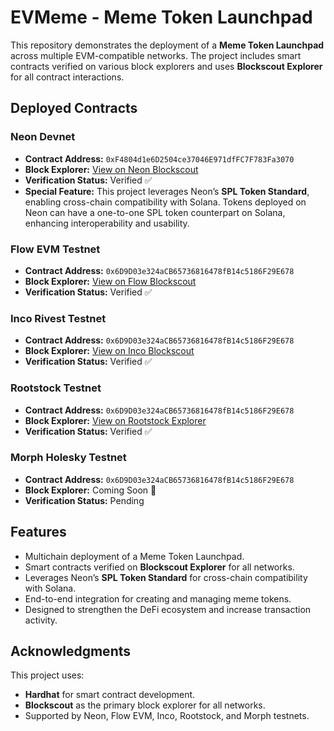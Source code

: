 # EVMeme - Meme Token Launchpad 
This repository demonstrates the deployment of a **Meme Token Launchpad** across multiple EVM-compatible networks. The project includes smart contracts verified on various block explorers and uses **Blockscout Explorer** for all contract interactions.

## Deployed Contracts

### Neon Devnet
- **Contract Address:** `0xF4804d1e6D2504ce37046E971dfFC7F783Fa3070`
- **Block Explorer:** [View on Neon Blockscout](https://neon-devnet.blockscout.com/address/0xF4804d1e6D2504ce37046E971dfFC7F783Fa3070#code)
- **Verification Status:** Verified ✅  
- **Special Feature:** This project leverages Neon’s **SPL Token Standard**, enabling cross-chain compatibility with Solana. Tokens deployed on Neon can have a one-to-one SPL token counterpart on Solana, enhancing interoperability and usability.

### Flow EVM Testnet
- **Contract Address:** `0x6D9D03e324aCB65736816478fB14c5186F29E678`
- **Block Explorer:** [View on Flow Blockscout](https://evm-testnet.flowscan.io/address/0x6D9D03e324aCB65736816478fB14c5186F29E678#code)
- **Verification Status:** Verified ✅

### Inco Rivest Testnet
- **Contract Address:** `0x6D9D03e324aCB65736816478fB14c5186F29E678`
- **Block Explorer:** [View on Inco Blockscout](https://explorer.rivest.inco.org/address/0x6D9D03e324aCB65736816478fB14c5186F29E678#code)
- **Verification Status:** Verified ✅

### Rootstock Testnet
- **Contract Address:** `0x6D9D03e324aCB65736816478fB14c5186F29E678`
- **Block Explorer:** [View on Rootstock Explorer](https://explorer.testnet.rootstock.io/address/0x6D9D03e324aCB65736816478fB14c5186F29E678#code)
- **Verification Status:** Verified ✅

### Morph Holesky Testnet
- **Contract Address:** `0x6D9D03e324aCB65736816478fB14c5186F29E678`
- **Block Explorer:** Coming Soon 🚧
- **Verification Status:** Pending

## Features
- Multichain deployment of a Meme Token Launchpad.
- Smart contracts verified on **Blockscout Explorer** for all networks.
- Leverages Neon’s **SPL Token Standard** for cross-chain compatibility with Solana.
- End-to-end integration for creating and managing meme tokens.
- Designed to strengthen the DeFi ecosystem and increase transaction activity.

## Acknowledgments
This project uses:
- **Hardhat** for smart contract development.
- **Blockscout** as the primary block explorer for all networks.
- Supported by Neon, Flow EVM, Inco, Rootstock, and Morph testnets.

